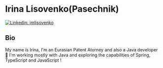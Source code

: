 <!---
aurgenblick/aurgenblick is a ✨ special ✨ repository because its `README.md` (this file) appears on your GitHub profile.
You can click the Preview link to take a look at your changes.
--->
# Irina Lisovenko(Pasechnik)
[![Linkedin: imlisovenko](https://img.shields.io/badge/-Irine%20Lisovenko-blue?style=flat-square&logo=Linkedin&logoColor=white&link=https://www.linkedin.com/in/imlisovenko/)](https://www.linkedin.com/in/imlisovenko/)

## Bio

My name is Irina, I'm an Eurasian Patent Atorney and also a Java developer 🙂
I'm working mostly with Java and exploring the capabilities of Spring, TypeScript and JavaScript !
